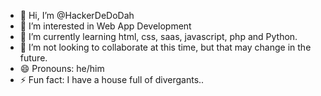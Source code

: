 - 👋 Hi, I’m @HackerDeDoDah
- 👀 I’m interested in Web App Development
- 🌱 I’m currently learning html, css, saas, javascript, php and Python.
- 💞️ I’m not looking to collaborate at this time, but that may change in the future.
- 😄 Pronouns: he/him
- ⚡ Fun fact: I have a house full of divergants..

<!---
HackerDeDoDah/HackerDeDoDah is a ✨ special ✨ repository because its `README.md` (this file) appears on your GitHub profile.
You can click the Preview link to take a look at your changes.
--->
